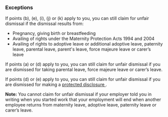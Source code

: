 ###  Exceptions

If points (b), (e), (i), (j) or (k) apply to you, you can still claim for
unfair dismissal if the dismissal results from:

  * Pregnancy, giving birth or breastfeeding 
  * Availing of rights under the Maternity Protection Acts 1994 and 2004 
  * Availing of rights to adoptive leave or additional adoptive leave, paternity leave, parental leave, parent's leave, force majeure leave or carer’s leave 

If points (a) or (d) apply to you, you can still claim for unfair dismissal if
you are dismissed for taking parental leave, force majeure leave or carer’s
leave.

If points (d) or (e) apply to you, you can still claim for unfair dismissal if
you are dismissed for making a [ protected disclosure
](/en/employment/enforcement-and-redress/protection-for-whistleblowers/) .

**Note:** You cannot claim for unfair dismissal if your employer told you in
writing when you started work that your employment will end when another
employee returns from maternity leave, adoptive leave, paternity leave or
carer’s leave.
